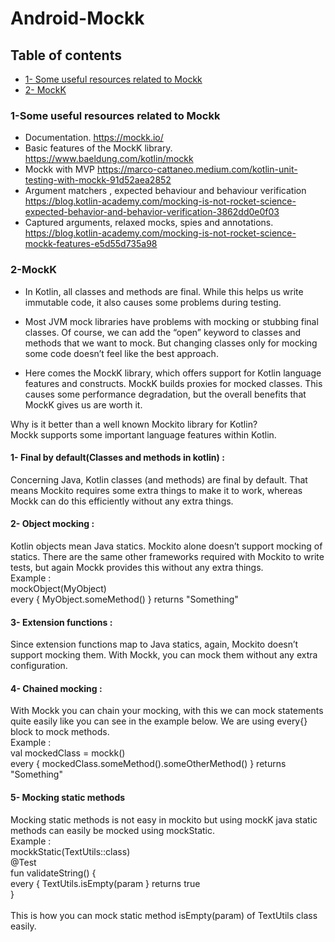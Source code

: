 # Android-Mockk
## Table of contents
* [1- Some useful resources related to Mockk](#1-Some-useful-resources-related-to-Mockk)
* [2- MockK](#2-MockK)

### 1-Some useful resources related to Mockk
* Documentation. https://mockk.io/
* Basic features of the MockK library. https://www.baeldung.com/kotlin/mockk
* Mockk with MVP https://marco-cattaneo.medium.com/kotlin-unit-testing-with-mockk-91d52aea2852
* Argument matchers , expected behaviour and behaviour verification <br> https://blog.kotlin-academy.com/mocking-is-not-rocket-science-expected-behavior-and-behavior-verification-3862dd0e0f03
* Captured arguments, relaxed mocks, spies and annotations. <br> https://blog.kotlin-academy.com/mocking-is-not-rocket-science-mockk-features-e5d55d735a98


### 2-MockK
* In Kotlin, all classes and methods are final. While this helps us write immutable code, it also causes some problems during testing.

* Most JVM mock libraries have problems with mocking or stubbing final classes. Of course, we can add the “open” keyword to classes and methods that we want to mock. But changing classes only for mocking some code doesn’t feel like the best approach.

* Here comes the MockK library, which offers support for Kotlin language features and constructs. MockK builds proxies for mocked classes. This causes some performance degradation, but the overall benefits that MockK gives us are worth it.

Why is it better than a well known Mockito library for Kotlin?<br>
Mockk supports some important language features within Kotlin.

#### 1- Final by default(Classes and methods in kotlin) :
  Concerning Java, Kotlin classes (and methods) are final by default. That means Mockito requires some extra things to make it to work, whereas Mockk can    do this efficiently without any extra things.
####  2- Object mocking : 
Kotlin objects mean Java statics. Mockito alone doesn’t support mocking of statics. There are the same other frameworks required with Mockito to write tests, but again Mockk provides this without any extra things. <br>
Example : <br>
 mockObject(MyObject) <br>
 every { MyObject.someMethod() } returns "Something"
 #### 3- Extension functions :
 Since extension functions map to Java statics, again, Mockito doesn’t support mocking them. With Mockk, you can mock them without any extra configuration.
  #### 4- Chained mocking :
  With Mockk you can chain your mocking, with this we can mock statements quite easily like you can see in the example below. We are using every{} block to mock methods.<br>
  Example : <br>
  val mockedClass = mockk()<br>
 every { mockedClass.someMethod().someOtherMethod() } returns "Something"
  #### 5- Mocking static methods
   Mocking static methods is not easy in mockito but using mockK java static methods can easily be mocked using  mockStatic.<br>
   Example : <br>
   mockkStatic(TextUtils::class)<br>
   @Test<br>
   fun validateString() {<br>
   every { TextUtils.isEmpty(param } returns true<br>
   }<br> <br>
   This is how you can mock static method isEmpty(param) of TextUtils class easily.
   
 
